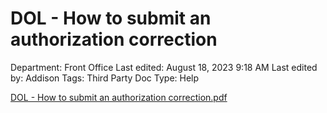# DOL - How to submit an authorization correction

Department: Front Office
Last edited: August 18, 2023 9:18 AM
Last edited by: Addison
Tags: Third Party Doc
Type: Help

[DOL - How to submit an authorization correction.pdf](DOL%20-%20How%20to%20submit%20an%20authorization%20correction%2095551ae025e849df9812d32858cf7380/DOL_-_How_to_submit_an_authorization_correction.pdf)